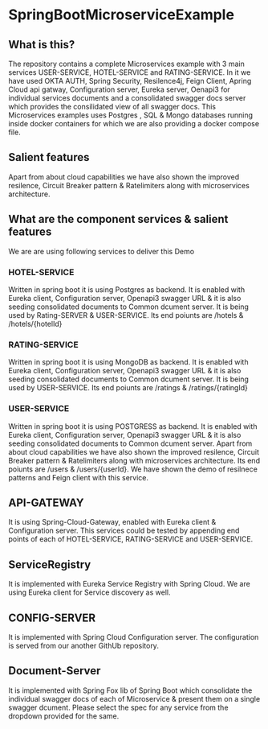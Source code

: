 # SpringBootMicroserviceExample

## What is this?
The repository contains a complete Microservices example with 3 main services USER-SERVICE, HOTEL-SERVICE and RATING-SERVICE.  In it we have used OKTA AUTH, Spring Security, Resilence4j, Feign Client, Apring Cloud api gatway, Configuration server, Eureka server, Oenapi3 for individual services documents  and a consolidated swagger docs server which provides the consilidated view of all swagger docs. This Microservices examples uses Postgres , SQL & Mongo databases running inside docker containers for which we are also providing a docker compose file.

## Salient features
Apart from about cloud capabilities we have also shown the improved resilence, Circuit Breaker pattern & Ratelimiters along with microservices architecture.

## What are the component services & salient features
We are are using following services to deliver this Demo

### HOTEL-SERVICE
Written in spring boot it is using Postgres as backend. It is enabled with Eureka client, Configuration server, Openapi3 swagger URL & it is also seeding consolidated documents to Common dcument server. It is being used by Rating-SERVER  & USER-SERVICE. Its end poiunts are /hotels & /hotels/{hotelId}

### RATING-SERVICE
Written in spring boot it is using MongoDB as backend. It is enabled with Eureka client, Configuration server, Openapi3 swagger URL & it is also seeding consolidated documents to Common dcument server. It is being used by USER-SERVICE. Its end poiunts are /ratings & /ratings/{ratingId}

### USER-SERVICE
Written in spring boot it is using POSTGRESS as backend. It is enabled with Eureka client, Configuration server, Openapi3 swagger URL & it is also seeding consolidated documents to Common dcument server. Apart from about cloud capabilities we have also shown the improved resilence, Circuit Breaker pattern & Ratelimiters along with microservices architecture. Its end poiunts are /users & /users/{userId}. We have shown the demo of resilnece patterns and Feign client with this service.

## API-GATEWAY
It is using Spring-Cloud-Gateway, enabled with Eureka client & Configuration server. This services could be tested by appending end points of each of HOTEL-SERVICE, RATING-SERVICE and USER-SERVICE.

## ServiceRegistry
It is implemented with Eureka Service Registry with Spring Cloud. We are using Eureka client for Service discovery as well.

## CONFIG-SERVER
It is implemented with Spring Cloud Configuration server. The configuration is served from our another GithUb repository.

## Document-Server
It is implemented with Spring Fox lib of Spring Boot which consolidate the individual swagger docs of each of Microservice & present them on a single swagger dcument. Please select the spec for any service from the dropdown provided for the same.